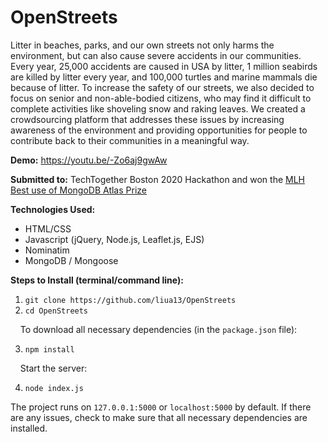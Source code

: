 # OpenStreets

Litter in beaches, parks, and our own streets not only harms the environment, but can also cause severe accidents in our communities. Every year, 25,000 accidents are caused in USA by litter, 1 million seabirds are killed by litter every year, and 100,000 turtles and marine mammals die because of litter. To increase the safety of our streets, we also decided to focus on senior and non-able-bodied citizens, who may find it difficult to complete activities like shoveling snow and raking leaves. We created a crowdsourcing platform that addresses these issues by increasing awareness of the environment and providing opportunities for people to contribute back to their communities in a meaningful way.

**Demo:** https://youtu.be/-Zo6aj9gwAw

**Submitted to:** TechTogether Boston 2020 Hackathon and won the [MLH Best use of MongoDB Atlas Prize](https://devpost.com/software/open-streets-9gr5pf)

**Technologies Used:**
- HTML/CSS
- Javascript (jQuery, Node.js, Leaflet.js, EJS)
- Nominatim
- MongoDB / Mongoose

**Steps to Install (terminal/command line):**
1. `git clone https://github.com/liua13/OpenStreets`
2. `cd OpenStreets`

&nbsp;&nbsp;&nbsp; To download all necessary dependencies (in the `package.json` file):
  
3. `npm install` 

&nbsp;&nbsp;&nbsp; Start the server:
  
4. `node index.js`

The project runs on `127.0.0.1:5000` or `localhost:5000` by default. If there are any issues, check to make sure that all necessary dependencies are installed.
